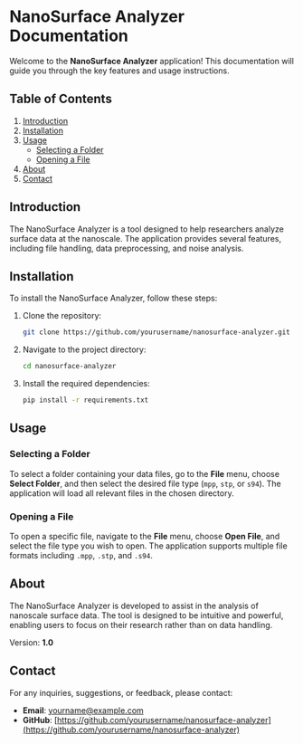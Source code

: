 # NanoSurface Analyzer Documentation

Welcome to the **NanoSurface Analyzer** application! This documentation will guide you through the key features and usage instructions.

## Table of Contents

1. [Introduction](#introduction)
2. [Installation](#installation)
3. [Usage](#usage)
    - [Selecting a Folder](#selecting-a-folder)
    - [Opening a File](#opening-a-file)
4. [About](#about)
5. [Contact](#contact)

## Introduction

The NanoSurface Analyzer is a tool designed to help researchers analyze surface data at the nanoscale. The application provides several features, including file handling, data preprocessing, and noise analysis.

## Installation

To install the NanoSurface Analyzer, follow these steps:

1. Clone the repository:
    ```bash
    git clone https://github.com/yourusername/nanosurface-analyzer.git
    ```

2. Navigate to the project directory:
    ```bash
    cd nanosurface-analyzer
    ```

3. Install the required dependencies:
    ```bash
    pip install -r requirements.txt
    ```

## Usage

### Selecting a Folder

To select a folder containing your data files, go to the **File** menu, choose **Select Folder**, and then select the desired file type (`mpp`, `stp`, or `s94`). The application will load all relevant files in the chosen directory.

### Opening a File

To open a specific file, navigate to the **File** menu, choose **Open File**, and select the file type you wish to open. The application supports multiple file formats including `.mpp`, `.stp`, and `.s94`.

## About

The NanoSurface Analyzer is developed to assist in the analysis of nanoscale surface data. The tool is designed to be intuitive and powerful, enabling users to focus on their research rather than on data handling.

Version: **1.0**

## Contact

For any inquiries, suggestions, or feedback, please contact:

- **Email**: yourname@example.com
- **GitHub**: [https://github.com/yourusername/nanosurface-analyzer](https://github.com/yourusername/nanosurface-analyzer)